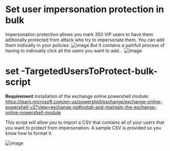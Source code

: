 # Set user impersonation protection in bulk

Impersonation protection allows you mark 350 VIP users to have them aditionally protected from attack who try to impersonate them. 
You can add them indivially in your policies. 
![image](https://github.com/LouisMastelinck/set--TargetedUsersToProtect-bulk-script/assets/17981130/26fd00ae-dac3-471d-a1d3-b590f1045aaa)
But it contains a painfull process of having to indivually click all the users you want to add... 
![image](https://github.com/LouisMastelinck/set--TargetedUsersToProtect-bulk-script/assets/17981130/43b359e2-21cd-41a9-be34-85b6ad47b7fc)


# set -TargetedUsersToProtect-bulk-script

**Requirement** Installation of the exchange online powershell module: https://learn.microsoft.com/en-us/powershell/exchange/exchange-online-powershell-v2?view=exchange-ps#install-and-maintain-the-exchange-online-powershell-module


This script will allow you to import a CSV that contains all of your users that you want to protect from impersonation. 
A sample CSV is provided so you know how to format it. 

![image](https://github.com/LouisMastelinck/set--TargetedUsersToProtect-bulk-script/assets/17981130/d18238b0-506d-4853-aa40-545eee72102e)

